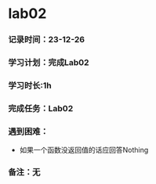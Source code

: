 # lab02

### 记录时间：23-12-26

### 学习计划：完成Lab02

### 学习时长:1h

### 完成任务：Lab02

### 遇到困难：
* 如果一个函数没返回值的话应回答Nothing

### 备注：无

